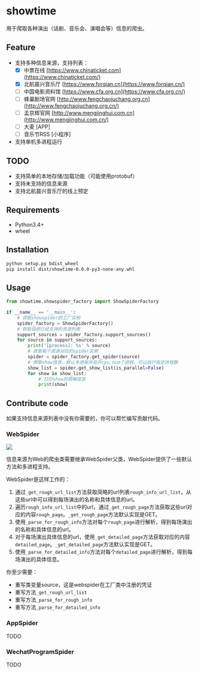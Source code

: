 

# showtime

用于爬取各种演出（话剧、音乐会、演唱会等）信息的爬虫。

## Feature

- 支持多种信息来源，支持列表：
  - [x] 中票在线 [https://www.chinaticket.com](https://www.chinaticket.com/)
  - [x] 北航晨兴音乐厅 [https://www.forqian.cn](https://www.forqian.cn/)
  - [ ] 中国电影资料馆 [https://www.cfa.org.cn](https://www.cfa.org.cn/)
  - [ ] 蜂巢剧场官网 [http://www.fengchaojuchang.org.cn](http://www.fengchaojuchang.org.cn/)
  - [ ] 孟京辉官网 [http://www.mengjinghui.com.cn](http://www.mengjinghui.com.cn/)
  - [ ] 大麦 [APP]
  - [ ] 音乐节RSS [小程序]
- 支持单机多进程运行

## TODO

- 支持简单的本地存储/加载功能（可能使用protobuf）
- 支持未支持的信息来源
- 支持北航晨兴音乐厅的线上预定

## Requirements

- Python3.4+
- wheel

## Installation

```bash
python setup.py bdist_wheel
pip install dist/showtime-0.0.0-py3-none-any.whl
```

## Usage

```python
from showtime.showspider_factory import ShowSpiderFactory

if __name__ == '__main__':
    # 获取showspider的工厂实例
    spider_factory = ShowSpiderFactory()
    # 获取目前已经支持的资源列表
    support_sources = spider_factory.support_sources()
    for source in support_sources:
        print('[process]: %s' % source)
        # 获取每个资源对应的spider实例
        spider = spider_factory.get_spider(source)
        # 爬取show信息，默认多进程并且开cpu_num个进程，可以自行指定进程数
        show_list = spider.get_show_list(is_parallel=False)
        for show in show_list:
            # 打印show的简略信息
            print(show)
```

## Contribute code

如果支持信息来源列表中没有你需要的，你可以帮忙编写贡献代码。

### WebSpider

![](https://tva1.sinaimg.cn/large/006y8mN6gy1g87bdn9ix7j30lp0gwjre.jpg)

信息来源为Web的爬虫类需要继承WebSpider父类，WebSpider提供了一些默认方法和多进程支持。

WebSpider是这样工作的：
1. 通过`_get_rough_url_list`方法获取简略的url列表`rough_info_url_list`，从这些url中可以得到每场演出的名称和具体信息的url。
2. 遍历`rough_info_url_list`中的url，通过`_get_rough_page`方法获取这些url对应的内容`rough_page`。`_get_rough_page`方法默认实现是GET。
3. 使用`_parse_for_rough_info`方法对每个`rough_page`进行解析，得到每场演出的名称和具体信息的url。
4. 对于每场演出具体信息的url，使用`_get_detailed_page`方法获取对应的内容`detailed_page`。`_get_detailed_page`方法默认实现是GET。
5. 使用`_parse_for_detailed_info`方法对每个`detailed_page`进行解析，得到每场演出的具体信息。

你至少需要：
- 重写类变量source，这是webspider在工厂类中注册的凭证
- 重写方法`_get_rough_url_list`
- 重写方法`_parse_for_rough_info`
- 重写方法`_parse_for_detailed_info`

### AppSpider

TODO

### WechatProgramSpider

TODO



